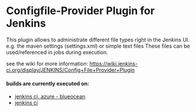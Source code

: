 Configfile-Provider Plugin for Jenkins
=======================================

This plugin allows to administrate different file types right in the Jenkins UI.
e.g. the maven settings (settings.xml) or simple text files
These files can be used/referenced in jobs during execution.

see the wiki for more information: https://wiki.jenkins-ci.org/display/JENKINS/Config+File+Provider+Plugin

#### builds are currently executed on:

* [jenkins ci, azure - blueocean](https://ci.jenkins.io/blue/organizations/jenkins/Plugins%2Fconfig-file-provider-plugin/)
* [jenkins ci](https://jenkins.ci.cloudbees.com/job/plugins/job/config-file-provider-plugin/)




